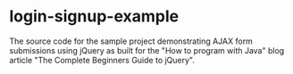 # login-signup-example

The source code for the sample project demonstrating AJAX form submissions using jQuery as built for the "How to program with Java" blog article "The Complete Beginners Guide to jQuery".
